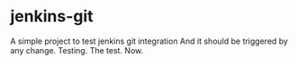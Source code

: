 # jenkins-git

A simple project to test jenkins git integration
And it should be triggered by any change.
Testing. The test. Now.
